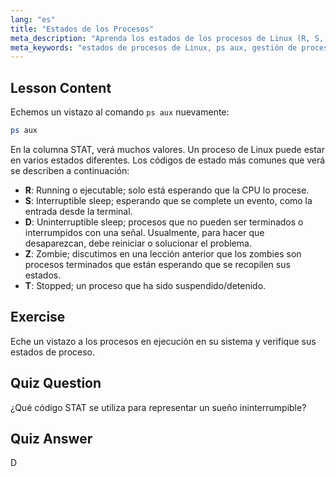 ```yaml
---
lang: "es"
title: "Estados de los Procesos"
meta_description: "Aprenda los estados de los procesos de Linux (R, S, D, Z, T) usando `ps aux`. Comprenda los códigos STAT comunes y gestione los procesos de forma eficaz. ¡Comience su viaje en Linux!"
meta_keywords: "estados de procesos de Linux, ps aux, gestión de procesos, tutorial de Linux, Linux para principiantes, códigos STAT, guía de Linux"
---
```


## Lesson Content

Echemos un vistazo al comando `ps aux` nuevamente:

```bash
ps aux
```

En la columna STAT, verá muchos valores. Un proceso de Linux puede estar en varios estados diferentes. Los códigos de estado más comunes que verá se describen a continuación:

- **R**: Running o ejecutable; solo está esperando que la CPU lo procese.
- **S**: Interruptible sleep; esperando que se complete un evento, como la entrada desde la terminal.
- **D**: Uninterruptible sleep; procesos que no pueden ser terminados o interrumpidos con una señal. Usualmente, para hacer que desaparezcan, debe reiniciar o solucionar el problema.
- **Z**: Zombie; discutimos en una lección anterior que los zombies son procesos terminados que están esperando que se recopilen sus estados.
- **T**: Stopped; un proceso que ha sido suspendido/detenido.

## Exercise

Eche un vistazo a los procesos en ejecución en su sistema y verifique sus estados de proceso.

## Quiz Question

¿Qué código STAT se utiliza para representar un sueño ininterrumpible?

## Quiz Answer

D
